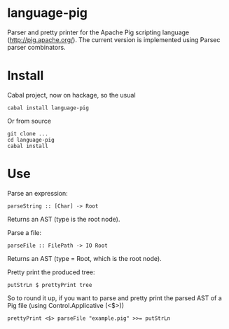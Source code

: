 # language-pig #

Parser and pretty printer for the Apache Pig scripting language (http://pig.apache.org/). The current version is implemented using Parsec parser combinators.

# Install #

Cabal project, now on hackage, so the usual

```
cabal install language-pig
```

Or from source

```
git clone ...
cd language-pig
cabal install
```

# Use #

Parse an expression:

```
parseString :: [Char] -> Root
```

Returns an AST (type is the root node).

Parse a file:

```
parseFile :: FilePath -> IO Root
```

Returns an AST (type = Root, which is the root node).

Pretty print the produced tree:
```
putStrLn $ prettyPrint tree
```

So to round it up, if you want to parse and pretty print the parsed AST of a Pig file (using Control.Applicative (<$>))

```
prettyPrint <$> parseFile "example.pig" >>= putStrLn
```
